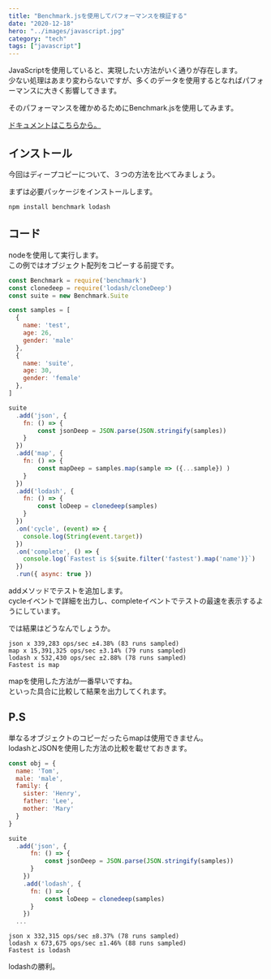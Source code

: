 ```yaml
---
title: "Benchmark.jsを使用してパフォーマンスを検証する"
date: "2020-12-18"
hero: "../images/javascript.jpg"
category: "tech"
tags: ["javascript"]
---
```


JavaScriptを使用していると、実現したい方法がいく通りが存在します。  
少ない処理はあまり変わらないですが、多くのデータを使用するとなればパフォーマンスに大きく影響してきます。

そのパフォーマンスを確かめるためにBenchmark.jsを使用してみます。

[ドキュメントはこちらから。](https://benchmarkjs.com/)

## インストール
今回はディープコピーについて、３つの方法を比べてみましょう。

まずは必要パッケージをインストールします。
```shell
npm install benchmark lodash
```

## コード
nodeを使用して実行します。  
この例ではオブジェクト配列をコピーする前提です。

```javascript:title=index.js
const Benchmark = require('benchmark')
const clonedeep = require('lodash/cloneDeep')
const suite = new Benchmark.Suite

const samples = [
  {
    name: 'test',
    age: 26,
    gender: 'male'
  },
  {
    name: 'suite',
    age: 30,
    gender: 'female'
  },
]

suite
  .add('json', {
    fn: () => {
        const jsonDeep = JSON.parse(JSON.stringify(samples))
    }
  })
  .add('map', {
    fn: () => {
        const mapDeep = samples.map(sample => ({...sample}) )
    }
  })
  .add('lodash', {
    fn: () => {
        const loDeep = clonedeep(samples)
    }
  })
  .on('cycle', (event) => {
    console.log(String(event.target))
  })
  .on('complete', () => {
    console.log(`Fastest is ${suite.filter('fastest').map('name')}`)
  })
  .run({ async: true })
```

addメソッドでテストを追加します。  
cycleイベントで詳細を出力し、completeイベントでテストの最速を表示するようにしています。

では結果はどうなんでしょうか。
```shell
json x 339,283 ops/sec ±4.38% (83 runs sampled)
map x 15,391,325 ops/sec ±3.14% (79 runs sampled)
lodash x 532,430 ops/sec ±2.88% (78 runs sampled)
Fastest is map
```
mapを使用した方法が一番早いですね。  
といった具合に比較して結果を出力してくれます。

<adsense></adsense>

## P.S
単なるオブジェクトのコピーだったらmapは使用できません。  
lodashとJSONを使用した方法の比較を載せておきます。

```javascript:title=index.js
const obj = {
  name: 'Tom',
  male: 'male',
  family: {
    sister: 'Henry',
    father: 'Lee',
    mother: 'Mary'
  }
}

suite
  .add('json', {
      fn: () => {
          const jsonDeep = JSON.parse(JSON.stringify(samples))
      }
    })
    .add('lodash', {
      fn: () => {
          const loDeep = clonedeep(samples)
      }
    })
  ...
```

```shell
json x 332,315 ops/sec ±8.37% (78 runs sampled)
lodash x 673,675 ops/sec ±1.46% (88 runs sampled)
Fastest is lodash
```
lodashの勝利。
